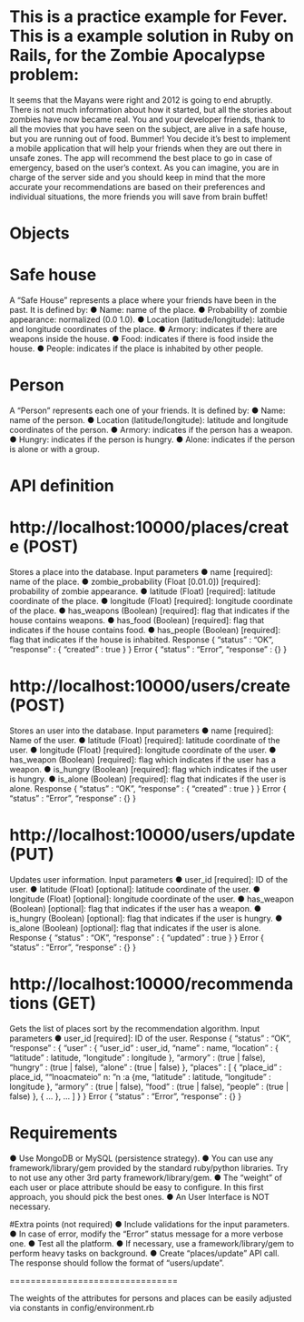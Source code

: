 # This is a practice example for Fever. This is a example solution in Ruby on Rails, for the Zombie Apocalypse problem:

It seems that the Mayans were right and 2012 is going to end abruptly. There is not much
information about how it started, but all the stories about zombies have now became real. You
and your developer friends, thank to all the movies that you have seen on the subject, are alive
in a safe house, but you are running out of food. Bummer! You decide it’s best to implement a
mobile application that will help your friends when they are out there in unsafe zones. The app
will recommend the best place to go in case of emergency, based on the user’s context.
As you can imagine, you are in charge of the server side and you should keep in mind that the
more accurate your recommendations are based on their preferences and individual situations,
the more friends you will save from brain buffet!

# Objects

# Safe house
A “Safe House” represents a place where your friends have been in the past. It is defined by:
● Name: name of the place.
● Probability of zombie appearance: normalized (0.0 1.0).
● Location (latitude/longitude): latitude and longitude coordinates of the place.
● Armory: indicates if there are weapons inside the house.
● Food: indicates if there is food inside the house.
● People: indicates if the place is inhabited by other people.
# Person
A “Person” represents each one of your friends. It is defined by:
● Name: name of the person.
● Location (latitude/longitude): latitude and longitude coordinates of the person.
● Armory: indicates if the person has a weapon.
● Hungry: indicates if the person is hungry.
● Alone: indicates if the person is alone or with a group.

# API definition
# http://localhost:10000/places/create (POST)
Stores a place into the database.
Input parameters
● name [required]: name of the place.
● zombie_probability (Float [0.01.0])
[required]: probability of zombie appearance.
● latitude (Float) [required]: latitude coordinate of the place.
● longitude (Float) [required]: longitude coordinate of the place.
● has_weapons (Boolean) [required]: flag that indicates if the house contains weapons.
● has_food (Boolean) [required]: flag that indicates if the house contains food.
● has_people (Boolean) [required]: flag that indicates if the house is inhabited.
Response
{
“status” : “OK”,
“response” : {
“created” : true
}
}
Error
{
“status” : “Error”,
“response” : {}
}
# http://localhost:10000/users/create (POST)
Stores an user into the database.
Input parameters
● name [required]: Name of the user.
● latitude (Float) [required]: latitude coordinate of the user.
● longitude (Float) [required]: longitude coordinate of the user.
● has_weapon (Boolean) [required]: flag which indicates if the user has a weapon.
● is_hungry (Boolean) [required]: flag which indicates if the user is hungry.
● is_alone (Boolean) [required]: flag that indicates if the user is alone.
Response
{
“status” : “OK”,
“response” : {
“created” : true
}
}
Error
{
“status” : “Error”,
“response” : {}
}
# http://localhost:10000/users/update (PUT)
Updates user information.
Input parameters
● user_id [required]: ID of the user.
● latitude (Float) [optional]: latitude coordinate of the user.
● longitude (Float) [optional]: longitude coordinate of the user.
● has_weapon (Boolean) [optional]: flag that indicates if the user has a weapon.
● is_hungry (Boolean) [optional]: flag that indicates if the user is hungry.
● is_alone (Boolean) [optional]: flag that indicates if the user is alone.
Response
{
“status” : “OK”,
“response” : {
“updated” : true
}
}
Error
{
“status” : “Error”,
“response” : {}
}
# http://localhost:10000/recommendations (GET)
Gets the list of places sort by the recommendation algorithm.
Input parameters
● user_id [required]: ID of the user.
Response
{
“status” : “OK”,
“response” : {
“user” : {
“user_id” : user_id,
“name” : name,
“location” : {
“latitude” : latitude,
“longitude” : longitude
},
“armory” : (true | false),
“hungry” : (true | false),
“alone” : (true | false)
},
“places” : [
{
“place_id” : place_id,
““lnoacmateio” n: ”n :a {me,
“latitude” : latitude,
“longitude” : longitude
},
“armory” : (true | false),
“food” : (true | false),
“people” : (true | false)
},
{
...
},
...
]
}
}
Error
{
“status” : “Error”,
“response” : {}
}

# Requirements
● Use MongoDB or MySQL (persistence strategy).
● You can use any framework/library/gem provided by the standard ruby/python libraries.
Try to not use any other 3rd party framework/library/gem.
● The “weight” of each user or place attribute should be easy to configure. In this first
approach, you should pick the best ones.
● An User Interface is NOT necessary.

#Extra points (not required)
● Include validations for the input parameters.
● In case of error, modify the “Error” status message for a more verbose one.
● Test all the platform.
● If necessary, use a framework/library/gem to perform heavy tasks on background.
● Create “places/update” API call. The response should follow the format of
“users/update”.

================================

The weights of the attributes for persons and places can be easily adjusted via constants in config/environment.rb